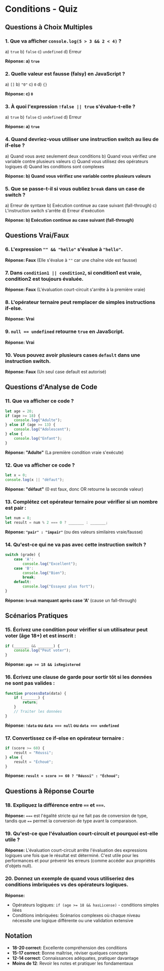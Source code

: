 # Conditions - Quiz

## Questions à Choix Multiples

### 1. Que va afficher `console.log(5 > 3 && 2 < 4)` ?
a) `true`
b) `false`
c) `undefined`
d) Erreur

**Réponse: a) `true`**

### 2. Quelle valeur est fausse (falsy) en JavaScript ?
a) `[]`
b) `"0"`
c) `0`
d) `{}`

**Réponse: c) `0`**

### 3. À quoi l'expression `!false || true` s'évalue-t-elle ?
a) `true`
b) `false`
c) `undefined`
d) Erreur

**Réponse: a) `true`**

### 4. Quand devriez-vous utiliser une instruction switch au lieu de if-else ?
a) Quand vous avez seulement deux conditions
b) Quand vous vérifiez une variable contre plusieurs valeurs
c) Quand vous utilisez des opérateurs logiques
d) Quand les conditions sont complexes

**Réponse: b) Quand vous vérifiez une variable contre plusieurs valeurs**

### 5. Que se passe-t-il si vous oubliez `break` dans un case de switch ?
a) Erreur de syntaxe
b) Exécution continue au case suivant (fall-through)
c) L'instruction switch s'arrête
d) Erreur d'exécution

**Réponse: b) Exécution continue au case suivant (fall-through)**

## Questions Vrai/Faux

### 6. L'expression `"" && "hello"` s'évalue à `"hello"`.
**Réponse: Faux** (Elle s'évalue à `""` car une chaîne vide est fausse)

### 7. Dans `condition1 || condition2`, si condition1 est vraie, condition2 est toujours évaluée.
**Réponse: Faux** (L'évaluation court-circuit s'arrête à la première vraie)

### 8. L'opérateur ternaire peut remplacer de simples instructions if-else.
**Réponse: Vrai**

### 9. `null == undefined` retourne `true` en JavaScript.
**Réponse: Vrai**

### 10. Vous pouvez avoir plusieurs cases `default` dans une instruction switch.
**Réponse: Faux** (Un seul case default est autorisé)

## Questions d'Analyse de Code

### 11. Que va afficher ce code ?
```javascript
let age = 20;
if (age >= 18) {
    console.log("Adulte");
} else if (age >= 13) {
    console.log("Adolescent");
} else {
    console.log("Enfant");
}
```
**Réponse: "Adulte"** (La première condition vraie s'exécute)

### 12. Que va afficher ce code ?
```javascript
let x = 0;
console.log(x || "défaut");
```
**Réponse: "défaut"** (0 est faux, donc OR retourne la seconde valeur)

### 13. Complétez cet opérateur ternaire pour vérifier si un nombre est pair :
```javascript
let num = 8;
let result = num % 2 === 0 ? _______ : _______;
```
**Réponse: `"pair" : "impair"`** (ou des valeurs similaires vraie/fausse)

### 14. Qu'est-ce qui ne va pas avec cette instruction switch ?
```javascript
switch (grade) {
    case 'A':
        console.log("Excellent");
    case 'B':
        console.log("Bien");
        break;
    default:
        console.log("Essayez plus fort");
}
```
**Réponse: `break` manquant après case 'A'** (cause un fall-through)

## Scénarios Pratiques

### 15. Écrivez une condition pour vérifier si un utilisateur peut voter (âge 18+) et est inscrit :
```javascript
if (_______ && _______) {
    console.log("Peut voter");
}
```
**Réponse: `age >= 18 && isRegistered`**

### 16. Écrivez une clause de garde pour sortir tôt si les données ne sont pas valides :
```javascript
function processData(data) {
    if (_______) {
        return;
    }
    // Traiter les données
}
```
**Réponse: `!data` ou `data === null` ou `data === undefined`**

### 17. Convertissez ce if-else en opérateur ternaire :
```javascript
if (score >= 60) {
    result = "Réussi";
} else {
    result = "Échoué";
}
```
**Réponse: `result = score >= 60 ? "Réussi" : "Échoué";`**

## Questions à Réponse Courte

### 18. Expliquez la différence entre `==` et `===`.
**Réponse:** `===` est l'égalité stricte qui ne fait pas de conversion de type, tandis que `==` permet la conversion de type avant la comparaison.

### 19. Qu'est-ce que l'évaluation court-circuit et pourquoi est-elle utile ?
**Réponse:** L'évaluation court-circuit arrête l'évaluation des expressions logiques une fois que le résultat est déterminé. C'est utile pour les performances et pour prévenir les erreurs (comme accéder aux propriétés d'objets null).

### 20. Donnez un exemple de quand vous utiliseriez des conditions imbriquées vs des opérateurs logiques.
**Réponse:**
- Opérateurs logiques: `if (age >= 18 && hasLicense)` - conditions simples liées
- Conditions imbriquées: Scénarios complexes où chaque niveau nécessite une logique différente ou une validation extensive

## Notation
- **18-20 correct**: Excellente compréhension des conditions
- **15-17 correct**: Bonne maîtrise, réviser quelques concepts
- **12-14 correct**: Connaissances adéquates, pratiquer davantage
- **Moins de 12**: Revoir les notes et pratiquer les fondamentaux